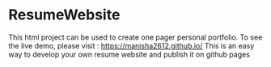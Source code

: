 # ResumeWebsite

This html project can be used to create one pager personal portfolio. To see the live demo, please visit : https://manisha2612.github.io/
This is an easy way to develop your own resume website and publish it on github pages
